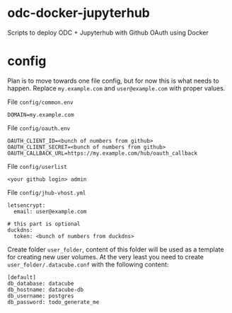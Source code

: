 # odc-docker-jupyterhub
Scripts to deploy ODC + Jupyterhub with Github OAuth using Docker


# config

Plan is to move towards one file config, but for now this is what needs to happen. Replace `my.example.com` and `user@example.com` with proper values.

File `config/common.env`

```
DOMAIN=my.example.com
```

File `config/oauth.env`

```
OAUTH_CLIENT_ID=<bunch of numbers from github>
OAUTH_CLIENT_SECRET=<bunch of numbers from github>
OAUTH_CALLBACK_URL=https://my.example.com/hub/oauth_callback
```

File `config/userlist`

```
<your github login> admin
```

File `config/jhub-vhost.yml`

```
letsencrypt:
  email: user@example.com

# this part is optional
duckdns:
  token: <bunch of numbers from duckdns>
```

Create folder `user_folder`, content of this folder will be used as a template for creating new user volumes. At the very least you need to create `user_folder/.datacube.conf` with the following content:

```
[default]
db_database: datacube
db_hostname: datacube-db
db_username: postgres
db_password: todo_generate_me
```
